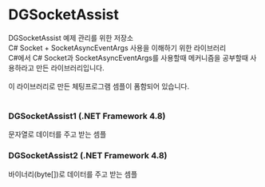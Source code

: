 # DGSocketAssist
DGSocketAssist 예제 관리를 위한 저장소<br />
C# Socket + SocketAsyncEventArgs 사용을 이해하기 위한 라이브러리<br />
C#에서 C# Socket과 SocketAsyncEventArgs를 사용할때 메커니즘을 공부할때 사용하라고 만든 라이브러리입니다.<br />
<br />
이 라이브러리로 만든 체팅프로그램 셈플이 폼함되어 있습니다.
<br />
<br />

### DGSocketAssist1 (.NET Framework 4.8)
문자열로 데이터를 주고 받는 셈플

### DGSocketAssist2 (.NET Framework 4.8)
바이너리(byte[])로 데이터를 주고 받는 셈플
